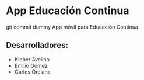 # App Educación Continua

git commit dummy
App móvil para Educación Continua

## Desarrolladores:
* Kleber Avelino
* Emilio Gómez
* Carlos Orelana
